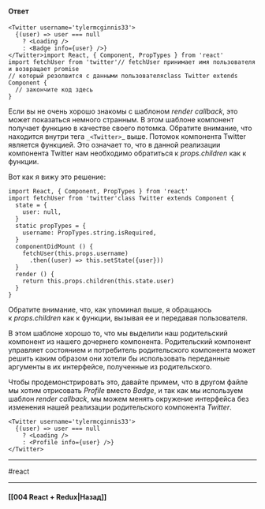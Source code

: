 #### Ответ

```
<Twitter username='tylermcginnis33'>  
  {(user) => user === null  
    ? <Loading />  
    : <Badge info={user} />}  
</Twitter>import React, { Component, PropTypes } from 'react'  
import fetchUser from 'twitter'// fetchUser принимает имя пользователя и возвращает promise  
// который резолвится с данными пользователяclass Twitter extends Component {  
  // закончите код здесь  
}
```

Если вы не очень хорошо знакомы с шаблоном _render callback_, это может показаться немного странным. В этом шаблоне компонент получает функцию в качестве своего потомка. Обратите внимание, что находится внутри тега `_<Twitter>`_ выше. Потомок компонента Twitter является функцией. Это означает то, что в данной реализации компонента Twitter нам необходимо обратиться к _props.children_ как к функции.

Вот как я вижу это решение:

```
import React, { Component, PropTypes } from 'react'  
import fetchUser from 'twitter'class Twitter extends Component {  
  state = {  
    user: null,  
  }  
  static propTypes = {  
    username: PropTypes.string.isRequired,  
  }  
  componentDidMount () {  
    fetchUser(this.props.username)  
      .then((user) => this.setState({user}))  
  }  
  render () {  
    return this.props.children(this.state.user)  
  }  
}
```
Обратите внимание, что, как упоминал выше, я обращаюсь к _props.children_ как к функции, вызывая ее и передавая пользователя.

В этом шаблоне хорошо то, что мы выделили наш родительский компонент из нашего дочернего компонента. Родительский компонент управляет состоянием и потребитель родительского компонента может решить каким образом они хотели бы использовать переданные аргументы в их интерфейсе, полученные из родительского.

Чтобы продемонстрировать это, давайте примем, что в другом файле мы хотим отрисовать _Profile_ вместо _Badge_, и так как мы используем шаблон _render callback_, мы можем менять окружение интерфейса без изменения нашей реализации родительского компонента _Twitter_.

```
<Twitter username='tylermcginnis33'>  
  {(user) => user === null  
    ? <Loading />  
    : <Profile info={user} />}  
</Twitter>
```


____
#react

____

#### [[004 React + Redux|Назад]]